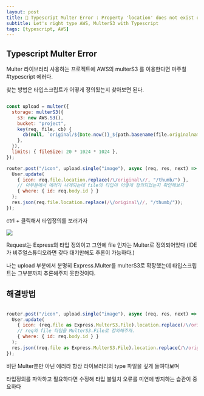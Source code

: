 ```yaml
---
layout: post
title: 😤 Typescript Multer Error : Property 'location' does not exist on type 'File'.
subtitle: Let's right type AWS, MulterS3 with Typescript
tags: [typescript, AWS]
---
```


## Typescript Multer Error

Multer 라이브러리 사용하는 프로젝트에 AWS의 multerS3 를 이용한다면 마주칠 #typescript 에러다.

찾는 방법은 타입스크립트가 어떻게 정의됬는지 찾아보면 된다.

```javascript

const upload = multer({
  storage: multerS3({
    s3: new AWS.S3(),
    bucket: "project",
    key(req, file, cb) {
      cb(null, `original/${Date.now()}_${path.basename(file.originalname)}`);
    },
  }),
  limits: { fileSize: 20 * 1024 * 1024 },
});

router.post("/icon", upload.single("image"), async (req, res, next) => {
  User.update(
    { icon: req.file.location.replace(/\/original\//, "/thumb/") },
    // 이부분에서 에러가 나게되는데 file의 타입이 어떻게 정의되었는지 확인해보자
    { where: { id: req.body.id } }
  );
  res.json(req.file.location.replace(/\/original\//, "/thumb/"));
});

```

ctrl + 클릭해서 타입정의를 보러가자

![](https://images.velog.io/images/noah071610/post/117b85fd-2865-4a61-8e34-153f3313c715/image.png)

Request는 Express의 타입 정의이고 그안에 file 인자는 Multer로 정의되어있다 (IDE가 비쥬얼스튜디오라면 갖다 대기만해도 추론이 가능하다.)

나는 upload 부분에서 분명히 Express.Multer를 multerS3로 확장했는데 타입스크립트는 그부분까지 추론해주지 못한것이다.

## 해결방법

```javascript

router.post("/icon", upload.single("image"), async (req, res, next) => {
  User.update(
    { icon: (req.file as Express.MulterS3.File).location.replace(/\/original\//, "/thumb/") },
    // req의 file 타입을 MulterS3.File로 정의해주자.
    { where: { id: req.body.id } }
  );
  res.json((req.file as Express.MulterS3.File).location.replace(/\/original\//, "/thumb/"));
});

```

비단 Multer뿐만 아닌 에러라 항상 라이브러리의 type 파일을 깊게 들여다보며 

타입정의를 파악하고 필요하다면 수정해 타입 불일치 오류를 미연에 방지하는 습관이 중요하다 


